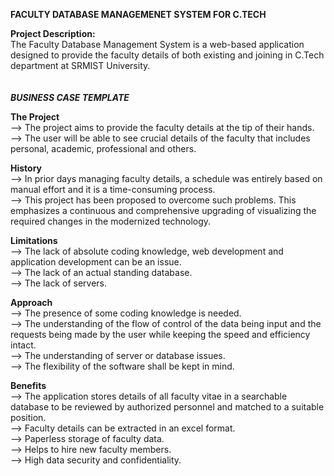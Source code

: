 <!-- SEPM Mini project-->
**FACULTY DATABASE MANAGEMENET SYSTEM FOR C.TECH**

**Project Description:** <br>
The Faculty Database Management System is a web-based application designed to provide the faculty details of both existing and joining in C.Tech department at SRMIST University. <br>
 <br>
  <br>
_**BUSINESS CASE TEMPLATE**_

**The Project** <br>
--> The project aims to provide the faculty details at the tip of their hands. <br>
--> The user will be able to see crucial details of the faculty that includes personal, academic, professional and others. <br>

**History** <br>
--> In prior days managing faculty details, a schedule was entirely based on manual effort and it is a time-consuming process. <br>
--> This project has been proposed to overcome such problems. This emphasizes a continuous and comprehensive upgrading of visualizing the required changes in the modernized technology. <br>

**Limitations** <br>
--> The lack of absolute coding knowledge, web development and application development can be an issue. <br>
--> The lack of an actual standing database. <br>
--> The lack of servers. <br>

**Approach** <br>
--> The presence of some coding knowledge is needed. <br>
--> The understanding of the flow of control of the data being input and the requests being made by the user while keeping the speed and efficiency intact. <br>
--> The understanding of server or database issues. <br>
--> The flexibility of the software shall be kept in mind. <br>

**Benefits** <br>
--> The application stores details of all faculty vitae in a searchable database to be reviewed by authorized personnel and matched to a suitable position. <br>
--> Faculty details can be extracted in an excel format. <br>
--> Paperless storage of faculty data. <br>
--> Helps to hire new faculty members. <br>
--> High data security and confidentiality. <br>
